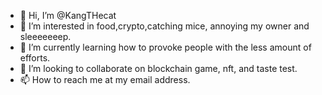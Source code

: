 - 👋 Hi, I’m @KangTHecat
- 👀 I’m interested in food,crypto,catching mice, annoying my owner and sleeeeeeep.
- 🌱 I’m currently learning how to provoke people with the less amount of efforts.
- 💞️ I’m looking to collaborate on blockchain game, nft, and taste test.
- 📫 How to reach me at my email address.

<!---
KangTHecat/KangTHecat is a ✨ special ✨ repository because its `README.md` (this file) appears on your GitHub profile.
You can click the Preview link to take a look at your changes.
--->
